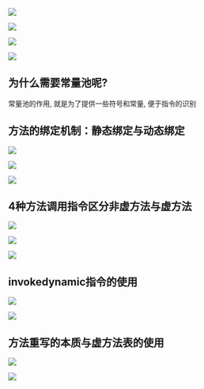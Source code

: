 ![](https://youpaiyun.zongqilive.cn/image/20200319183151.png)

![](https://youpaiyun.zongqilive.cn/image/20200319183213.png)

![](https://youpaiyun.zongqilive.cn/image/20200319183222.png)

![](https://youpaiyun.zongqilive.cn/image/20200319183231.png)

## 为什么需要常量池呢?

常量池的作用, 就是为了提供一些符号和常量, 便于指令的识别



## 方法的绑定机制：静态绑定与动态绑定

![](https://youpaiyun.zongqilive.cn/image/20200319183520.png)

![](https://youpaiyun.zongqilive.cn/image/20200319183532.png)

![](https://youpaiyun.zongqilive.cn/image/20200319183540.png)

## 4种方法调用指令区分非虚方法与虚方法

![](https://youpaiyun.zongqilive.cn/image/20200319183557.png)

![](https://youpaiyun.zongqilive.cn/image/20200319183603.png)

![](https://youpaiyun.zongqilive.cn/image/20200319183612.png)

## invokedynamic指令的使用

![](https://youpaiyun.zongqilive.cn/image/20200319183622.png)

![](https://youpaiyun.zongqilive.cn/image/20200319183632.png)

## 方法重写的本质与虚方法表的使用

![](https://youpaiyun.zongqilive.cn/image/20200319183657.png)

![](https://youpaiyun.zongqilive.cn/image/20200319183703.png)











































































